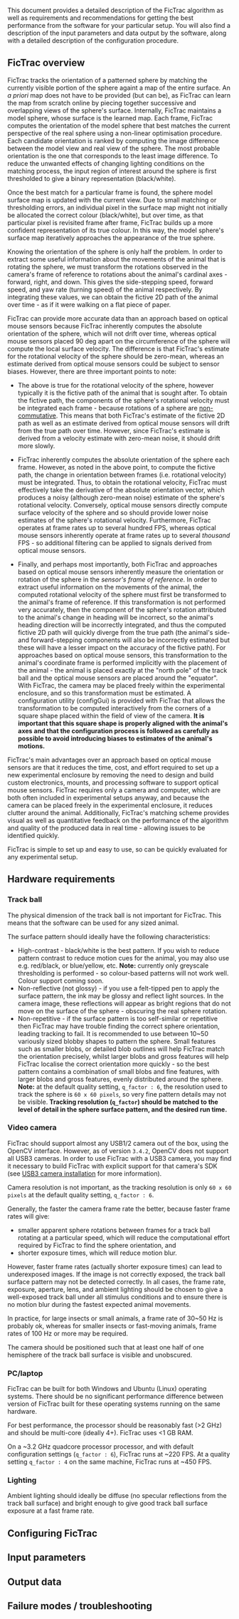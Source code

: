 This document provides a detailed description of the FicTrac algorithm as well as requirements and recommendations for getting the best performance from the software for your particular setup. You will also find a description of the input parameters and data output by the software, along with a detailed description of the configuration procedure.

## FicTrac overview

FicTrac tracks the orientation of a patterned sphere by matching the currently visible portion of the sphere againt a map of the entire surface. An *a priori* map does not have to be provided (but can be), as FicTrac can learn the map from scratch online by piecing together successive and overlapping views of the sphere's surface. Internally, FicTrac maintains a model sphere, whose surface is the learned map. Each frame, FicTrac computes the orientation of the model sphere that best matches the current perspective of the real sphere using a non-linear optimisation procedure. Each candidate orientation is ranked by computing the image difference between the model view and real view of the sphere. The most probable orientation is the one that corresponds to the least image difference. To reduce the unwanted effects of changing lighting conditions on the matching process, the input region of interest around the sphere is first thresholded to give a binary representation (black/white). 

Once the best match for a particular frame is found, the sphere model surface map is updated with the current view. Due to small matching or thresholding errors, an individual pixel in the surface map might not initially be allocated the correct colour (black/white), but over time, as that particular pixel is revisited frame after frame, FicTrac builds up a more confident representation of its true colour. In this way, the model sphere's surface map iteratively approaches the appearance of the true sphere.

Knowing the orientation of the sphere is only half the problem. In order to extract some useful information about the movements of the animal that is rotating the sphere, we must transform the rotations observed in the camera's frame of reference to rotations about the animal's cardinal axes - forward, right, and down. This gives the side-stepping speed, forward speed, and yaw rate (turning speed) of the animal respectively. By integrating these values, we can obtain the fictive 2D path of the animal over time - as if it were walking on a flat piece of paper.

FicTrac can provide more accurate data than an approach based on optical mouse sensors because FicTrac inherently computes the absolute orientation of the sphere, which will not drift over time, whereas optical mouse sensors placed 90 deg apart on the circumference of the sphere will compute the local surface velocity. The difference is that FicTrac's estimate for the rotational velocity of the sphere should be zero-mean, whereas an estimate derived from optical mouse sensors could be subject to sensor biases. However, there are three important points to note:
    
 * The above is true for the rotational velocity of the sphere, however typically it is the fictive path of the animal that is sought after. To obtain the fictive path, the components of the sphere's rotational velocity must be integrated each frame - because rotations of a sphere are [non-commutative](https://en.wikipedia.org/wiki/Commutative_property). This means that both FicTrac's estimate of the fictive 2D path as well as an estimate derived from optical mouse sensors will drift from the true path over time. However, since FicTrac's estimate is derived from a velocity estimate with zero-mean noise, it should drift more slowly.
    
 * FicTrac inherently computes the absolute orientation of the sphere each frame. However, as noted in the above point, to compute the fictive path, the change in orientation between frames (i.e. rotational velocity) must be integrated. Thus, to obtain the rotational velocity, FicTrac must effectively take the derivative of the absolute orientation vector, which produces a noisy (although zero-mean noise) estimate of the sphere's rotational velocity. Conversely, optical mouse sensors directly compute surface velocity of the sphere and so should provide lower noise estimates of the sphere's rotational velocity. Furthermore, FicTrac operates at frame rates up to several hundred FPS, whereas optical mouse sensors inherently operate at frame rates up to several *thousand* FPS - so additional filtering can be applied to signals derived from optical mouse sensors.
    
 * Finally, and perhaps most importantly, both FicTrac and approaches based on optical mouse sensors inherently measure the orientation or rotation of the sphere in the *sensor's frame of reference*. In order to extract useful information on the movements of the animal, the computed rotational velocity of the sphere must first be transformed to the animal's frame of reference. If this transformation is not performed very accurately, then the component of the sphere's rotation attributed to the animal's change in heading will be incorrect, so the animal's heading direction will be incorrectly integrated, and thus the computed fictive 2D path will quickly diverge from the true path (the animal's side- and forward-stepping components will also be incorrectly estimated but these will have a lesser impact on the accuracy of the fictive path). For approaches based on optical mouse sensors, this transformation to the animal's coordinate frame is performed implicitly with the placement of the animal - the animal is placed exactly at the "north pole" of the track ball and the optical mouse sensors are placed around the "equator". With FicTrac, the camera may be placed freely within the experimental enclosure, and so this transformation must be estimated. A configuration utility (configGui) is provided with FicTrac that allows the transformation to be computed interactively from the corners of a square shape placed within the field of view of the camera. **It is important that this square shape is properly aligned with the animal's axes and that the configuration process is followed as carefully as possible to avoid introducing biases to estimates of the animal's motions.**
 
FicTrac's main advantages over an approach based on optical mouse sensors are that it reduces the time, cost, and effort required to set up a new experimental enclosure by removing the need to design and build custom electronics, mounts, and processing software to support optical mouse sensors. FicTrac requires only a camera and computer, which are both often included in experimental setups anyway, and because the camera can be placed freely in the experimental enclosure, it reduces clutter around the animal. Additionally, FicTrac's matching scheme provides visual as well as quantitative feedback on the performance of the algorithm and quality of the produced data in real time - allowing issues to be identified quickly.

FicTrac is simple to set up and easy to use, so can be quickly evaluated for any experimental setup.

## Hardware requirements

### Track ball

The physical dimension of the track ball is not important for FicTrac. This means that the software can be used for any sized animal.

The surface pattern should ideally have the following characteristics:
* High-contrast - black/white is the best pattern. If you wish to reduce pattern contrast to reduce motion cues for the animal, you may also use e.g. red/black, or blue/yellow, etc. **Note:** currently only greyscale thresholding is performed - so colour-based patterns will not work well. Colour support coming soon.
* Non-reflective (not glossy) - if you use a felt-tipped pen to apply the surface pattern, the ink may be glossy and reflect light sources. In the camera image, these reflections will appear as bright regions that do not move on the surface of the sphere - obscuring the real sphere rotation.
* Non-repetitive - if the surface pattern is too self-similar or repetitive then FicTrac may have trouble finding the correct sphere orientation, leading tracking to fail. It is recommended to use between 10~50 variously sized blobby shapes to pattern the sphere. Small features such as smaller blobs, or detailed blob outlines will help FicTrac match the orientation precisely, whilst larger blobs and gross features will help FicTrac localise the correct orientation more quickly - so the best pattern contains a combination of small blobs and fine features, with larger blobs and gross features, evenly distributed around the sphere. **Note:** at the default quality setting, `q_factor : 6`, the resolution used to track the sphere is `60 x 60 pixels`, so very fine pattern details may not be visible. **Tracking resolution (`q_factor`) should be matched to the level of detail in the sphere surface pattern, and the desired run time.**

### Video camera

FicTrac should support almost any USB1/2 camera out of the box, using the OpenCV interface. However, as of version `3.4.2`, OpenCV does not support all USB3 cameras. In order to use FicTrac with a USB3 camera, you may find it necessary to build FicTrac with explicit support for that camera's SDK (see [USB3 camera installation](../README.md#usb3-camera-installation) for more information).

Camera resolution is not important, as the tracking resolution is only `60 x 60 pixels` at the default quality setting, `q_factor : 6`.

Generally, the faster the camera frame rate the better, because faster frame rates will give:
* smaller apparent sphere rotations between frames for a track ball rotating at a particular speed, which will reduce the computational effort required by FicTrac to find the sphere orientation, and
* shorter exposure times, which will reduce motion blur.

However, faster frame rates (actually shorter exposure times) can lead to underexposed images. If the image is not correctly exposed, the track ball surface pattern may not be detected correctly. In all cases, the frame rate, exposure, aperture, lens, and ambient lighting should be chosen to give a well-exposed track ball under all stimulus conditions and to ensure there is no motion blur during the fastest expected animal movements.

In practice, for large insects or small animals, a frame rate of 30~50 Hz is probably ok, whereas for smaller insects or fast-moving animals, frame rates of 100 Hz or more may be required.

The camera should be positioned such that at least one half of one hemisphere of the track ball surface is visible and unobscured.

### PC/laptop

FicTrac can be built for both Windows and Ubuntu (Linux) operating systems. There should be no significant performance difference between version of FicTrac built for these operating systems running on the same hardware.

For best performance, the processor should be reasonably fast (>2 GHz) and should be multi-core (ideally 4+). FicTrac uses <1 GB RAM.

On a ~3.2 GHz quadcore processor processor, and with default configuration settings (`q_factor : 6`), FicTrac runs at ~220 FPS. At a quality setting `q_factor : 4` on the same machine, FicTrac runs at ~450 FPS.

### Lighting

Ambient lighting should ideally be diffuse (no specular reflections from the track ball surface) and bright enough to give good track ball surface exposure at a fast frame rate.

## Configuring FicTrac

## Input parameters

## Output data

## Failure modes / troubleshooting

